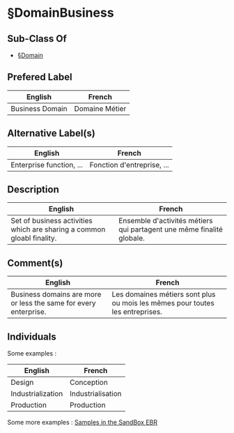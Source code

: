 
§DomainBusiness
==

Sub-Class Of
-
* <a href="https://github.com/iPlumb3r/EcosystemMapping/edit/master/1_Semantic/Conceptionary/%C2%A7Domain.md">§Domain</a>

Prefered Label
-
<table>
    <thead>
        <tr>
            <th>English</th>
            <th>French</th>
        </tr>
    </thead>
    <tbody>
        <tr>
            <td>Business Domain</td>
            <td>Domaine Métier</td>
        </tr>
    </tbody>
</table>

Alternative Label(s)
-
<table>
    <thead>
        <tr>
            <th>English</th>
            <th>French</th>
        </tr>
    </thead>
    <tbody>
        <tr>
            <td>Enterprise function, ...</td>
            <td>Fonction d'entreprise, ...</td>
        </tr>
    </tbody>
</table>

Description
-
<table>
    <thead>
        <tr>
            <th>English</th>
            <th>French</th>
        </tr>
    </thead>
    <tbody>
        <tr>
            <td>Set of business activities which are sharing a common gloabl finality.</td>
            <td>Ensemble d'activités métiers qui partagent une même finalité globale.</td>
        </tr>
    </tbody>
</table>

Comment(s)
-
<table>
    <thead>
        <tr>
            <th>English</th>
            <th>French</th>
        </tr>
    </thead>
    <tbody>
        <tr>
            <td>Business domains are more or less the same for every enterprise.</td>
            <td>Les domaines métiers sont plus ou mois les mêmes pour toutes les entreprises.</td>
        </tr>
    </tbody>
</table>

Individuals
-

Some examples : 

<table>
    <thead>
        <tr>
            <th>English</th>
            <th>French</th>
        </tr>
    </thead>
    <tbody>
        <tr>
            <td>Design</td>
            <td>Conception</td>
        </tr>
        <tr>
            <td>Industrialization</td>
            <td>Industrialisation</td>
        </tr>
        <tr>
            <td>Production</td>
            <td>Production</td>
        </tr>
    </tbody>
</table>

Some more examples : <a href="https://www.topincs.com/iPlumb3rSandBox/.index?tt=1499">Samples in the SandBox EBR</a>
